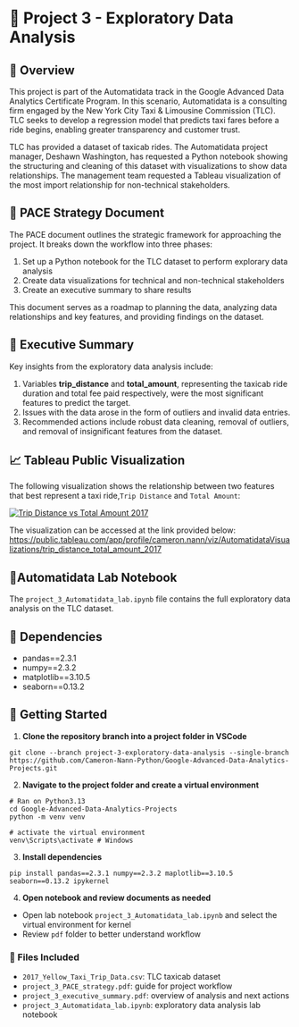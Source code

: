 # 🚕 Project 3 - Exploratory Data Analysis

## 📘 Overview
This project is part of the Automatidata track in the Google Advanced Data Analytics Certificate Program. In this scenario, Automatidata is a consulting firm engaged by the New York City Taxi & Limousine Commission (TLC). TLC seeks to develop a regression model that predicts taxi fares before a ride begins, enabling greater transparency and customer trust.

TLC has provided a dataset of taxicab rides. The Automatidata project manager, Deshawn Washington, has requested a Python notebook showing the structuring and cleaning of this dataset with visualizations to show data relationships. The management team requested a Tableau visualization of the most import relationship for non-technical stakeholders. 

## 📄 PACE Strategy Document
The PACE document outlines the strategic framework for approaching the project. It breaks down the workflow into three phases:

1. Set up a Python notebook for the TLC dataset to perform explorary data analysis
2. Create data visualizations for technical and non-technical stakeholders
3. Create an executive summary to share results

This document serves as a roadmap to planning the data, analyzing data relationships and key features, and providing findings on the dataset.

## 📄 Executive Summary
Key insights from the exploratory data analysis include:
1. Variables **trip_distance** and **total_amount**, representing the taxicab ride duration and total fee paid respectively, were the most significant features to predict the target.
2. Issues with the data arose in the form of outliers and invalid data entries.
3. Recommended actions include robust data cleaning, removal of outliers, and removal of insignificant features from the dataset.
## 📈 Tableau Public Visualization

The following visualization shows the relationship between two features that best represent a taxi ride,`Trip Distance` and  `Total Amount`:

<div class='tableauPlaceholder' id='viz1757023252382' style='position: relative'><noscript><a href='#'><img alt='Trip Distance vs Total Amount 2017 ' src='https:&#47;&#47;public.tableau.com&#47;static&#47;images&#47;Au&#47;AutomatidataVisualizations&#47;trip_distance_total_amount_2017&#47;1_rss.png' style='border: none' /></a></noscript><object class='tableauViz'  style='display:none;'><param name='host_url' value='https%3A%2F%2Fpublic.tableau.com%2F' /> <param name='embed_code_version' value='3' /> <param name='site_root' value='' /><param name='name' value='AutomatidataVisualizations&#47;trip_distance_total_amount_2017' /><param name='tabs' value='no' /><param name='toolbar' value='yes' /><param name='static_image' value='https:&#47;&#47;public.tableau.com&#47;static&#47;images&#47;Au&#47;AutomatidataVisualizations&#47;trip_distance_total_amount_2017&#47;1.png' /> <param name='animate_transition' value='yes' /><param name='display_static_image' value='yes' /><param name='display_spinner' value='yes' /><param name='display_overlay' value='yes' /><param name='display_count' value='yes' /><param name='language' value='en-US' /></object></div>

The visualization can be accessed at the link provided below:
https://public.tableau.com/app/profile/cameron.nann/viz/AutomatidataVisualizations/trip_distance_total_amount_2017

## 📄Automatidata Lab Notebook
The `project_3_Automatidata_lab.ipynb` file contains the full exploratory data analysis on the TLC dataset.

## 📄 Dependencies
- pandas==2.3.1
- numpy==2.3.2
- matplotlib==3.10.5
- seaborn==0.13.2
  
## 📘 Getting Started 
1. **Clone the repository branch into a project folder in VSCode**
```
git clone --branch project-3-exploratory-data-analysis --single-branch https://github.com/Cameron-Nann-Python/Google-Advanced-Data-Analytics-Projects.git
```
2. **Navigate to the project folder and create a virtual environment**
```
# Ran on Python3.13
cd Google-Advanced-Data-Analytics-Projects
python -m venv venv

# activate the virtual environment
venv\Scripts\activate # Windows
```
3. **Install dependencies**
```
pip install pandas==2.3.1 numpy==2.3.2 maplotlib==3.10.5 seaborn==0.13.2 ipykernel
```

4. **Open notebook and review documents as needed**
- Open lab notebook `project_3_Automatidata_lab.ipynb` and select the virtual environment for kernel
- Review `pdf` folder to better understand workflow


### 📂 Files Included
- `2017_Yellow_Taxi_Trip_Data.csv`: TLC taxicab dataset
- `project_3_PACE_strategy.pdf`: guide for project workflow
- `project_3_executive_summary.pdf`: overview of analysis and next actions
- `project_3_Automatidata_lab.ipynb`: exploratory data analysis lab notebook
